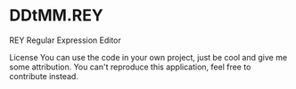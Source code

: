 DDtMM.REY
=========

REY Regular Expression Editor

License
You can use the code in your own project, just be cool and give me some attribution.  You can't reproduce
this application, feel free to contribute instead.
